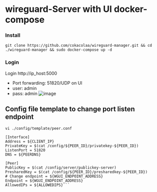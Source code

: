 # wireguard-Server with UI docker-compose
### Install
```
git clone https://github.com/cokacolaa/wireguard-manager.git && cd ./wireguard-manager && sudo docker-compose up -d 
```

### Login
Login http://ip_host:5000

- Port forwarding: 51820/UDP on UI
- user: admin
- pass: admin
  ![image](https://github.com/user-attachments/assets/48eb44be-ffd5-487a-88a1-e0254a4d63be)
## Config file template to change port listen endpoint
```
vi ./config/template/peer.conf
```
```
[Interface]
Address = ${CLIENT_IP}
PrivateKey = $(cat /config/${PEER_ID}/privatekey-${PEER_ID})
ListenPort = 51820
DNS = ${PEERDNS}

[Peer]
PublicKey = $(cat /config/server/publickey-server)
PresharedKey = $(cat /config/${PEER_ID}/presharedkey-${PEER_ID})
# Change endpoint = ${WGUI_ENDPOINT_ADDRESS}
Endpoint = ${WGUI_ENDPOINT_ADDRESS}
AllowedIPs = ${ALLOWEDIPS}```
